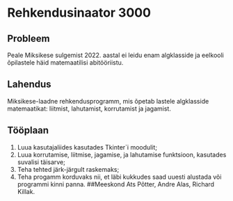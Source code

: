 # Rehkendusinaator 3000

## Probleem
Peale Miksikese sulgemist 2022. aastal ei leidu enam algklasside ja eelkooli õpilastele häid matemaatilisi abitööriistu.
## Lahendus
Miksikese-laadne rehkendusprogramm, mis õpetab lastele algklasside matemaatikat: liitmist, lahutamist, korrutamist ja jagamist.
## Tööplaan
1. Luua kasutajaliides kasutades Tkinter`i moodulit;
2. Luua korrutamise, liitmise, jagamise, ja lahutamise funktsioon, kasutades suvalisi täisarve;
3. Teha tehted järk-järgult raskemaks;
4. Teha progamm korduvaks nii, et läbi kukkudes saad uuesti alustada või programmi kinni panna.
##Meeskond
Ats Põtter,
Andre Alas,
Richard Killak.
